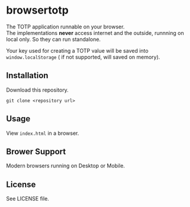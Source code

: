 # browsertotp

The TOTP application runnable on your browser.  
The implementations **never** access internet and the outside,
runnning on local only. So they can run standalone.

Your key used for creating a TOTP value will be saved into `window.localStorage` (
if not supported, will saved on memory).

## Installation

Download this repository.

````
git clone <repository url>
````

## Usage

View `index.html` in a browser.

## Brower Support

Modern browsers running on Desktop or Mobile.

## License

See LICENSE file.
